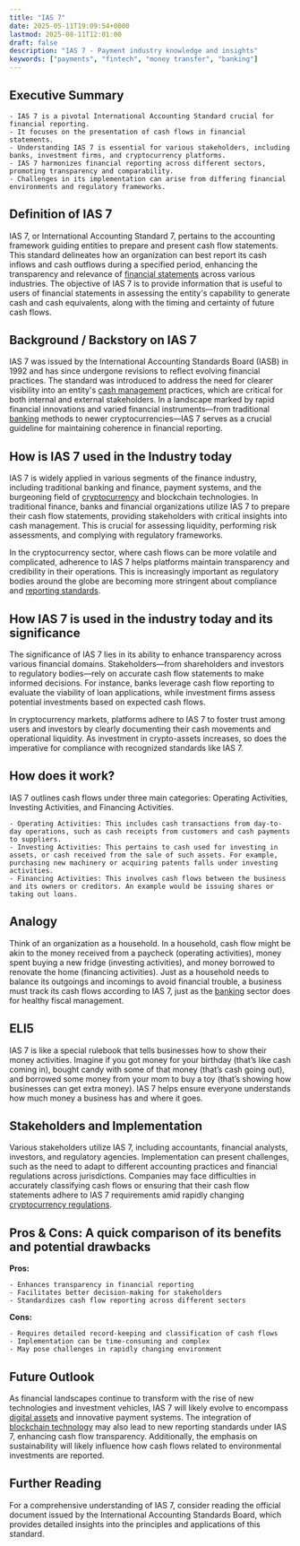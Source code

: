 ```yaml
---
title: "IAS 7"
date: 2025-05-11T19:09:54+0000
lastmod: 2025-08-11T12:01:00
draft: false
description: "IAS 7 - Payment industry knowledge and insights"
keywords: ["payments", "fintech", "money transfer", "banking"]
---
```


## Executive Summary

 	- IAS 7 is a pivotal International Accounting Standard crucial for financial reporting.
 	- It focuses on the presentation of cash flows in financial statements.
 	- Understanding IAS 7 is essential for various stakeholders, including banks, investment firms, and cryptocurrency platforms.
 	- IAS 7 harmonizes financial reporting across different sectors, promoting transparency and comparability.
 	- Challenges in its implementation can arise from differing financial environments and regulatory frameworks.

## Definition of IAS 7
IAS 7, or International Accounting Standard 7, pertains to the accounting framework guiding entities to prepare and present cash flow statements. This standard delineates how an organization can best report its cash inflows and cash outflows during a specified period, enhancing the transparency and relevance of [financial statements](https://faisalkhanllc.xyz/resources/payments-wiki/a/audited-financials/) across various industries. The objective of IAS 7 is to provide information that is useful to users of financial statements in assessing the entity's capability to generate cash and cash equivalents, along with the timing and certainty of future cash flows.
## Background / Backstory on IAS 7
IAS 7 was issued by the International Accounting Standards Board (IASB) in 1992 and has since undergone revisions to reflect evolving financial practices. The standard was introduced to address the need for clearer visibility into an entity's [cash management](https://faisalkhanllc.xyz/resources/payments-wiki/c/cash-management/) practices, which are critical for both internal and external stakeholders. In a landscape marked by rapid financial innovations and varied financial instruments—from traditional [banking](https://faisalkhanllc.xyz/resources/payments-wiki/b/banking/) methods to newer cryptocurrencies—IAS 7 serves as a crucial guideline for maintaining coherence in financial reporting.
## How is IAS 7 used in the Industry today
IAS 7 is widely applied in various segments of the finance industry, including traditional banking and finance, payment systems, and the burgeoning field of [cryptocurrency](https://faisalkhanllc.xyz/resources/payments-wiki/c/cryptocurrency/) and blockchain technologies. In traditional finance, banks and financial organizations utilize IAS 7 to prepare their cash flow statements, providing stakeholders with critical insights into cash management. This is crucial for assessing liquidity, performing risk assessments, and complying with regulatory frameworks.

In the cryptocurrency sector, where cash flows can be more volatile and complicated, adherence to IAS 7 helps platforms maintain transparency and credibility in their operations. This is increasingly important as regulatory bodies around the globe are becoming more stringent about compliance and [reporting standards](https://faisalkhanllc.xyz/resources/payments-wiki/f/financial-regulatory-frameworks/).
## How IAS 7 is used in the industry today and its significance
The significance of IAS 7 lies in its ability to enhance transparency across various financial domains. Stakeholders—from shareholders and investors to regulatory bodies—rely on accurate cash flow statements to make informed decisions. For instance, banks leverage cash flow reporting to evaluate the viability of loan applications, while investment firms assess potential investments based on expected cash flows.

In cryptocurrency markets, platforms adhere to IAS 7 to foster trust among users and investors by clearly documenting their cash movements and operational liquidity. As investment in crypto-assets increases, so does the imperative for compliance with recognized standards like IAS 7.
## How does it work?
IAS 7 outlines cash flows under three main categories: Operating Activities, Investing Activities, and Financing Activities.

 	- Operating Activities: This includes cash transactions from day-to-day operations, such as cash receipts from customers and cash payments to suppliers.
 	- Investing Activities: This pertains to cash used for investing in assets, or cash received from the sale of such assets. For example, purchasing new machinery or acquiring patents falls under investing activities.
 	- Financing Activities: This involves cash flows between the business and its owners or creditors. An example would be issuing shares or taking out loans.

## Analogy
Think of an organization as a household. In a household, cash flow might be akin to the money received from a paycheck (operating activities), money spent buying a new fridge (investing activities), and money borrowed to renovate the home (financing activities). Just as a household needs to balance its outgoings and incomings to avoid financial trouble, a business must track its cash flows according to IAS 7, just as the [banking](https://faisalkhanllc.xyz/resources/payments-wiki/b/banking/) sector does for healthy fiscal management.
## ELI5
IAS 7 is like a special rulebook that tells businesses how to show their money activities. Imagine if you got money for your birthday (that’s like cash coming in), bought candy with some of that money (that’s cash going out), and borrowed some money from your mom to buy a toy (that’s showing how businesses can get extra money). IAS 7 helps ensure everyone understands how much money a business has and where it goes.
## Stakeholders and Implementation
Various stakeholders utilize IAS 7, including accountants, financial analysts, investors, and regulatory agencies. Implementation can present challenges, such as the need to adapt to different accounting practices and financial regulations across jurisdictions. Companies may face difficulties in accurately classifying cash flows or ensuring that their cash flow statements adhere to IAS 7 requirements amid rapidly changing [cryptocurrency regulations](https://faisalkhanllc.xyz/resources/payments-wiki/c/cryptocurrency-regulation/).
## Pros & Cons: A quick comparison of its benefits and potential drawbacks
**Pros:**

 	- Enhances transparency in financial reporting
 	- Facilitates better decision-making for stakeholders
 	- Standardizes cash flow reporting across different sectors

**Cons:**

 	- Requires detailed record-keeping and classification of cash flows
 	- Implementation can be time-consuming and complex
 	- May pose challenges in rapidly changing environment

## Future Outlook
As financial landscapes continue to transform with the rise of new technologies and investment vehicles, IAS 7 will likely evolve to encompass [digital assets](https://faisalkhanllc.xyz/resources/payments-wiki/d/digital-assets/) and innovative payment systems. The integration of [blockchain technology](https://faisalkhanllc.xyz/resources/payments-wiki/b/blockchain/) may also lead to new reporting standards under IAS 7, enhancing cash flow transparency. Additionally, the emphasis on sustainability will likely influence how cash flows related to environmental investments are reported.
## Further Reading
For a comprehensive understanding of IAS 7, consider reading the official document issued by the International Accounting Standards Board, which provides detailed insights into the principles and applications of this standard.